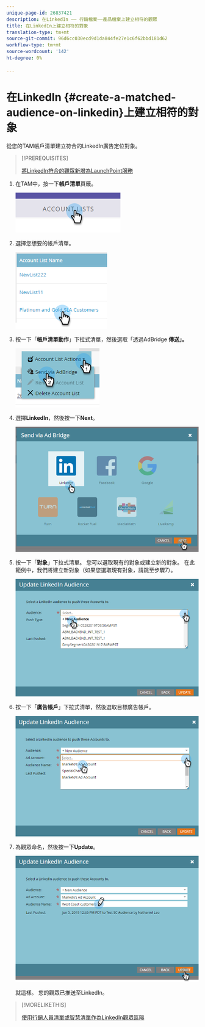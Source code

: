 ```yaml
---
unique-page-id: 26837421
description: 在LinkedIn —— 行銷檔案——產品檔案上建立相符的觀眾
title: 在LinkedIn上建立相符的對象
translation-type: tm+mt
source-git-commit: 96d6cc030ecd9d1da844fe27e1c6f62bbd181d62
workflow-type: tm+mt
source-wordcount: '142'
ht-degree: 0%

---
```



# 在LinkedIn {#create-a-matched-audience-on-linkedin}上建立相符的對象

從您的TAM帳戶清單建立符合的LinkedIn廣告定位對象。

>[!PREREQUISITES]
>
>[將LinkedIn符合的觀眾新增為LaunchPoint服務](/help/marketo/product-docs/demand-generation/ad-network-integrations/add-linkedin-matched-audiences-as-a-launchpoint-service.md)

1. 在TAM中，按一下&#x200B;**帳戶清單**&#x200B;頁籤。

   ![](assets/one-1.png)

1. 選擇您想要的帳戶清單。

   ![](assets/two.png)

1. 按一下「**帳戶清單動作**」下拉式清單，然後選取「透過AdBridge **傳送」。**

   ![](assets/three-1.png)

1. 選擇&#x200B;**LinkedIn**，然後按一下&#x200B;**Next**。

   ![](assets/four-1.png)

1. 按一下「**對象**」下拉式清單。 您可以選取現有的對象或建立新的對象。 在此範例中，我們將建立新對象（如果您選取現有對象，請跳至步驟7）。

   ![](assets/five-1.png)

1. 按一下「**廣告帳戶**」下拉式清單，然後選取目標廣告帳戶。

   ![](assets/six-1.png)

1. 為觀眾命名，然後按一下&#x200B;**Update**。

   ![](assets/seven.png)

   就這樣。 您的觀眾已推送至LinkedIn。

>[!MORELIKETHIS]
>
>[使用行銷人員清單或智慧清單作為LinkedIn觀眾區隔](/help/marketo/product-docs/demand-generation/social/social-functions/use-a-marketo-list-or-smart-list-as-a-linkedin-audience-segment.md)
